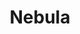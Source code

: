 ---
draft: false
title: Nebula
content:
  id: nebula
  name: Nebula
  website: https://github.com/slackhq/nebula
  short_description: Nebula is a scalable overlay networking tool with a focus on performance, simplicity and security
---